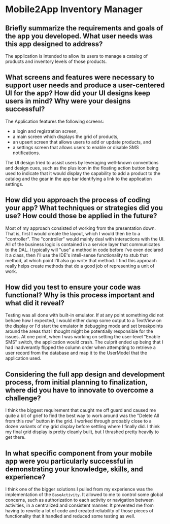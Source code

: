 # Mobile2App Inventory Manager

## Briefly summarize the requirements and goals of the app you developed. What user needs was this app designed to address?

The application is intended to allow its users to manage a catalog of products and inventory levels of those products. 

## What screens and features were necessary to support user needs and produce a user-centered UI for the app? How did your UI designs keep users in mind? Why were your designs successful?

The Application features the following screens:

- a login and registration screen,
- a main screen which displays the grid of products,
- an upsert screen that allows users to add or update products, and
- a settings screen that allows users to enable or disable SMS notifications.

The UI design tried to assist users by leveraging well-known conventions and design cues, such as the plus icon in the floating action button being used to indicate that it would display the capability to add a product to the catalog and the gear in the app bar identifying a link to the application settings.

## How did you approach the process of coding your app? What techniques or strategies did you use? How could those be applied in the future?

Most of my approach consisted of working from the presentation down. That is, first I would create the layout, which I would then tie to a "controller". The "controller" would mainly deal with interactions with the UI. All of the business logic is contained in a service layer that communicates to the DAL. I typically will "use" a method in code before I've even declared it a class, then I'll use the IDE's intell-sense functionality to stub that method, at which point I'll also go write that method. I find this approach really helps create methods that do a good job of representing a unit of work.

## How did you test to ensure your code was functional? Why is this process important and what did it reveal?

Testing was all done with built-in emulator. If at any point something did not behave how I expected, I would either dump some output to a TextView on the display or I'd start the emulator in debugging mode and set breakpoints around the areas that I thought might be potentially responsible for the issues. At one point, when I was working on setting the user-level "Enable SMS" switch, the application would crash. The culprit ended up being that I had inadverantly flipped the column order when attempting to retrieve a user record from the database and map it to the UserModel that the application used.

## Considering the full app design and development process, from initial planning to finalization, where did you have to innovate to overcome a challenge?

I think the biggest requirement that caught me off guard and caused me quite a bit of grief to find the best way to work around was the "Delete All from this row" button in the grid. I worked through probably close to a dozen variants of my grid display before settling where I finally did. I think my final grid display is pretty cleanly built, but I thrashed pretty heavily to get there.

## In what specific component from your mobile app were you particularly successful in demonstrating your knowledge, skills, and experience?

I think one of the bigger solutions I pulled from my experience was the implementation of the `BaseActivity`. It allowed to me to control some global concerns, such as authorization to each activity or navigation between activities, in a centralized and consistent manner. It prevented me from having to rewrite a lot of code and created reliability of those pieces of functionality that it handled and reduced some testing as well.